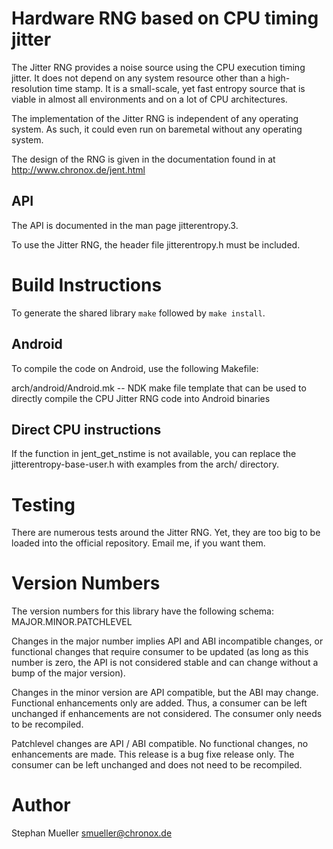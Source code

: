 Hardware RNG based on CPU timing jitter
=======================================

The Jitter RNG provides a noise source using the CPU execution timing jitter.
It does not depend on any system resource other than a high-resolution time
stamp. It is a small-scale, yet fast entropy source that is viable in almost
all environments and on a lot of CPU architectures.

The implementation of the Jitter RNG is independent of any operating system.
As such, it could even run on baremetal without any operating system.

The design of the RNG is given in the documentation found in at
http://www.chronox.de/jent.html

API
---

The API is documented in the man page jitterentropy.3.

To use the Jitter RNG, the header file jitterentropy.h must be included.

Build Instructions
==================

To generate the shared library `make` followed by `make install`.

Android
-------

To compile the code on Android, use the following Makefile:

arch/android/Android.mk	-- NDK make file template that can be used to directly
			   compile the CPU Jitter RNG code into Android binaries

Direct CPU instructions
-----------------------

If the function in jent_get_nstime is not available, you can replace the
jitterentropy-base-user.h with examples from the arch/ directory.

Testing
=======

There are numerous tests around the Jitter RNG. Yet, they are too big to be
loaded into the official repository. Email me, if you want them.

Version Numbers
===============
The version numbers for this library have the following schema:
MAJOR.MINOR.PATCHLEVEL

Changes in the major number implies API and ABI incompatible changes, or
functional changes that require consumer to be updated (as long as this
number is zero, the API is not considered stable and can change without a
bump of the major version).

Changes in the minor version are API compatible, but the ABI may change.
Functional enhancements only are added. Thus, a consumer can be left
unchanged if enhancements are not considered. The consumer only needs to
be recompiled.

Patchlevel changes are API / ABI compatible. No functional changes, no
enhancements are made. This release is a bug fixe release only. The
consumer can be left unchanged and does not need to be recompiled.

Author
======
Stephan Mueller <smueller@chronox.de>
